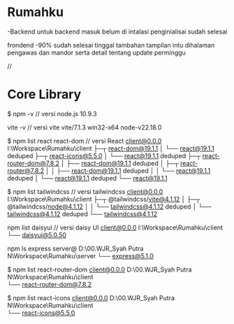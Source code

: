 # Rumahku

-Backend
untuk backend masuk belum di intalasi 
penginialisai sudah selesai 

frondend
-90% sudah selesai tinggal 
tambahan tampilan intu dihalaman pengawas dan mandor 
serta detail tentang update perminggu 

//
# Core Library
$ npm -v // versi node.js
10.9.3 

 vite -v //  versi vite
vite/7.1.3 win32-x64 node-v22.18.0

$ npm list react react-dom // versi React
client@0.0.0 I:\Workspace\Rumahku\client
├─┬ react-dom@19.1.1
│ └── react@19.1.1 deduped
├─┬ react-icons@5.5.0
│ └── react@19.1.1 deduped
├─┬ react-router-dom@7.8.2
│ ├── react-dom@19.1.1 deduped
│ ├─┬ react-router@7.8.2
│ │ ├── react-dom@19.1.1 deduped
│ │ └── react@19.1.1 deduped
│ └── react@19.1.1 deduped
└── react@19.1.1

$ npm list tailwindcss // versi tailwindcss 
client@0.0.0 I:\Workspace\Rumahku\client
├─┬ @tailwindcss/vite@4.1.12
│ ├─┬ @tailwindcss/node@4.1.12
│ │ └── tailwindcss@4.1.12 deduped
│ └── tailwindcss@4.1.12 deduped
└── tailwindcss@4.1.12

 npm list daisyui // versi daisy UI
client@0.0.0 I:\Workspace\Rumahku\client
└── daisyui@5.0.50

 npm ls express
server@ D:\00.WJR_Syah Putra N\Workspace\Rumahku\server
└── express@5.1.0

$ npm list react-router-dom
client@0.0.0 D:\00.WJR_Syah Putra N\Workspace\Rumahku\client       
└── react-router-dom@7.8.2


$ npm list react-icons
client@0.0.0 D:\00.WJR_Syah Putra N\Workspace\Rumahku\client       
└── react-icons@5.5.0
